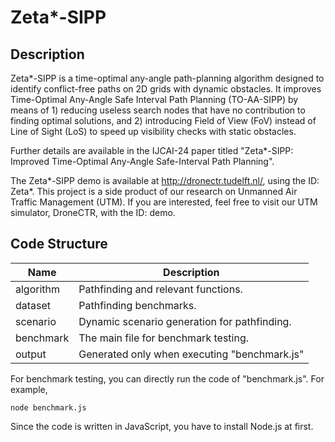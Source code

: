 Zeta*-SIPP
======================================================================

## Description

Zeta*-SIPP is a time-optimal any-angle path-planning algorithm designed to identify conflict-free paths on 2D grids with dynamic obstacles. It improves Time-Optimal Any-Angle Safe Interval Path Planning (TO-AA-SIPP) by means of 1) reducing useless search nodes that have no contribution to finding optimal solutions, and 2) introducing Field of View (FoV) instead of Line of Sight (LoS) to speed up visibility checks with static obstacles. 

Further details are available in the IJCAI-24 paper titled "Zeta*-SIPP: Improved Time-Optimal Any-Angle Safe-Interval Path Planning".

The Zeta*-SIPP demo is available at http://dronectr.tudelft.nl/, using the ID: Zeta*. This project is a side product of our research on Unmanned Air Traffic Management (UTM). If you are interested, feel free to visit our UTM simulator, DroneCTR, with the ID: demo.

## Code Structure

| Name      | Description                                  |
| --------- | -------------------------------------------- |
| algorithm | Pathfinding and relevant functions.          |
| dataset   | Pathfinding benchmarks.                      |
| scenario  | Dynamic scenario generation for pathfinding. |
| benchmark | The main file for benchmark testing.         |
| output    | Generated only when executing "benchmark.js" |

For benchmark testing, you can directly run the code of "benchmark.js". For example, 

    node benchmark.js

Since the code is written in JavaScript, you have to install Node.js at first.